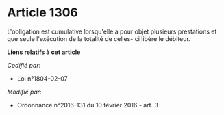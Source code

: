# Article 1306

L'obligation est cumulative lorsqu'elle a pour objet plusieurs prestations et que seule l'exécution de la totalité de celles-
ci libère le débiteur.

**Liens relatifs à cet article**

_Codifié par_:

  - Loi n°1804-02-07

_Modifié par_:

  - Ordonnance n°2016-131 du 10 février 2016 - art. 3
